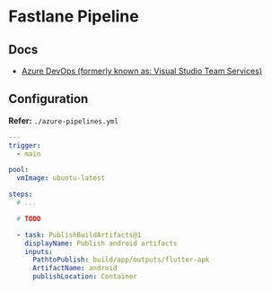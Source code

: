 # Fastlane Pipeline

<!--
https://github.com/Jamzady/simplistic_calculator/blob/main/azure-pipelines.yml

https://github.com/wireapp/wire-ios/blob/develop/fastlane/Fastfile
https://github.com/Automattic/pocket-casts-ios/blob/trunk/fastlane/Fastfile
-->

## Docs

- [Azure DevOps (formerly known as: Visual Studio Team Services)](https://docs.fastlane.tools/best-practices/continuous-integration/azure-devops/)

## Configuration

**Refer:** `./azure-pipelines.yml`

```yml
---
trigger:
  - main

pool:
  vmImage: ubuntu-latest

steps:
  # ...

  # TODO

  - task: PublishBuildArtifacts@1
    displayName: Publish android artifacts
    inputs:
      PathtoPublish: build/app/outputs/flutter-apk
      ArtifactName: android
      publishLocation: Container
```
